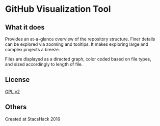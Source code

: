 # GitHub Visualization Tool
## What it does
Provides an at-a-glance overview of the repository structure. Finer details can be explored via zooming and tooltips. It makes exploring large and complex projects a breeze.

Files are displayed as a directed graph, color coded based on file types, and sized accordingly to length of file.

## License
[GPL v2](LICENSE.MD)

## Others
Created at StacsHack 2016